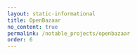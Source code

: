 ```yaml
---
layout: static-informational
title: OpenBazaar
no_content: true
permalink: /notable_projects/openbazaar
order: 6
---
```

